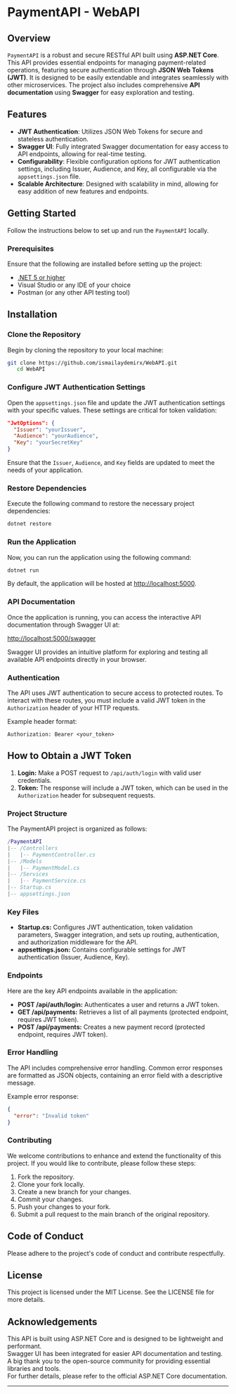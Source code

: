 # PaymentAPI - WebAPI

## Overview

`PaymentAPI` is a robust and secure RESTful API built using **ASP.NET Core**. This API provides essential endpoints for managing payment-related operations, featuring secure authentication through **JSON Web Tokens (JWT)**. It is designed to be easily extendable and integrates seamlessly with other microservices. The project also includes comprehensive **API documentation** using **Swagger** for easy exploration and testing.

## Features

- **JWT Authentication**: Utilizes JSON Web Tokens for secure and stateless authentication.
- **Swagger UI**: Fully integrated Swagger documentation for easy access to API endpoints, allowing for real-time testing.
- **Configurability**: Flexible configuration options for JWT authentication settings, including Issuer, Audience, and Key, all configurable via the `appsettings.json` file.
- **Scalable Architecture**: Designed with scalability in mind, allowing for easy addition of new features and endpoints.

## Getting Started

Follow the instructions below to set up and run the `PaymentAPI` locally.

### Prerequisites

Ensure that the following are installed before setting up the project:

- [.NET 5 or higher](https://dotnet.microsoft.com/download)
- Visual Studio or any IDE of your choice
- Postman (or any other API testing tool)

## Installation

### Clone the Repository

   Begin by cloning the repository to your local machine:

```bash
git clone https://github.com/ismailaydemirx/WebAPI.git
   cd WebAPI
```

### Configure JWT Authentication Settings

Open the `appsettings.json` file and update the JWT authentication settings with your specific values. These settings are critical for token validation:

```json
"JwtOptions": {
  "Issuer": "yourIssuer",
  "Audience": "yourAudience",
  "Key": "yourSecretKey"
}
```

Ensure that the `Issuer`, `Audience`, and `Key` fields are updated to meet the needs of your application.

### Restore Dependencies

Execute the following command to restore the necessary project dependencies:

```bash
dotnet restore
```

### Run the Application

Now, you can run the application using the following command:

```bash
dotnet run
```

By default, the application will be hosted at [http://localhost:5000](http://localhost:5000).

### API Documentation

Once the application is running, you can access the interactive API documentation through Swagger UI at:

[http://localhost:5000/swagger](http://localhost:5000/swagger)

Swagger UI provides an intuitive platform for exploring and testing all available API endpoints directly in your browser.

### Authentication

The API uses JWT authentication to secure access to protected routes. To interact with these routes, you must include a valid JWT token in the `Authorization` header of your HTTP requests.

Example header format:

```plaintext
Authorization: Bearer <your_token>
```

## How to Obtain a JWT Token

1. **Login:** Make a POST request to `/api/auth/login` with valid user credentials.
2. **Token:** The response will include a JWT token, which can be used in the `Authorization` header for subsequent requests.

### Project Structure

The PaymentAPI project is organized as follows:

```lua
/PaymentAPI
|-- /Controllers
|   |-- PaymentController.cs
|-- /Models
|   |-- PaymentModel.cs
|-- /Services
|   |-- PaymentService.cs
|-- Startup.cs
|-- appsettings.json
```

### Key Files

- **Startup.cs:** Configures JWT authentication, token validation parameters, Swagger integration, and sets up routing, authentication, and authorization middleware for the API.
- **appsettings.json:** Contains configurable settings for JWT authentication (Issuer, Audience, Key).

### Endpoints

Here are the key API endpoints available in the application:

- **POST /api/auth/login:** Authenticates a user and returns a JWT token.
- **GET /api/payments:** Retrieves a list of all payments (protected endpoint, requires JWT token).
- **POST /api/payments:** Creates a new payment record (protected endpoint, requires JWT token).

### Error Handling

The API includes comprehensive error handling. Common error responses are formatted as JSON objects, containing an error field with a descriptive message.

Example error response:

```json
{
  "error": "Invalid token"
}
```

### Contributing

We welcome contributions to enhance and extend the functionality of this project. If you would like to contribute, please follow these steps:

1. Fork the repository.
2. Clone your fork locally.
3. Create a new branch for your changes.
4. Commit your changes.
5. Push your changes to your fork.
6. Submit a pull request to the main branch of the original repository.

## Code of Conduct

Please adhere to the project's code of conduct and contribute respectfully.

## License

This project is licensed under the MIT License. See the LICENSE file for more details.

## Acknowledgements

This API is built using ASP.NET Core and is designed to be lightweight and performant.  
Swagger UI has been integrated for easier API documentation and testing.  
A big thank you to the open-source community for providing essential libraries and tools.  
For further details, please refer to the official ASP.NET Core documentation.

---

